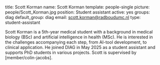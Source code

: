 title: Scott Korman
name: Scott Korman
template: people-single
picture: people/Scott_Korman.jpg
position: Student assistant
active: yes
groups: diag
default_group: diag
email: scott.korman@radboudumc.nl
type: student-assistant

Scott Korman is a 5th-year medical student with a background in medical biology (BSc) and artificial intelligence in health (MSc). He is interested in the challenges accompanying each step, from AI-tool development, to clinical application. He joined DIAG in May 2025 as a student assistant and supports PhD students in various projects. Scott is supervised by [member/colin-jacobs].

